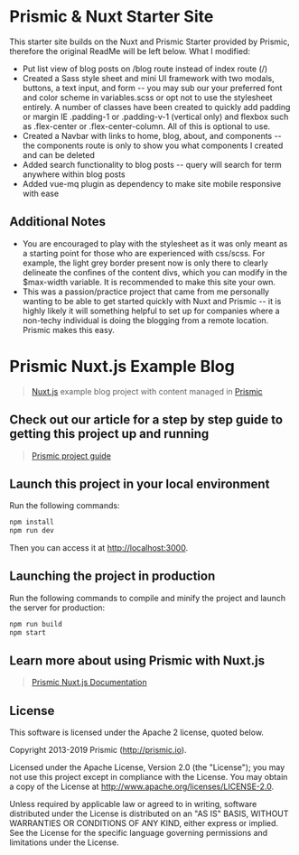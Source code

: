 # Prismic & Nuxt Starter Site

This starter site builds on the Nuxt and Prismic Starter provided by Prismic, therefore the original ReadMe will be left below. What I modified:

- Put list view of blog posts on /blog route instead of index route (/)
- Created a Sass style sheet and mini UI framework with two modals, buttons, a text input, and form -- you may sub our your preferred font and color scheme in variables.scss or opt not to use the stylesheet entirely. A number of classes have been created to quickly add padding or margin IE .padding-1 or .padding-v-1 (vertical only) and flexbox such as .flex-center or .flex-center-column. All of this is optional to use.
- Created a Navbar with links to home, blog, about, and components -- the components route is only to show you what components I created and can be deleted
- Added search functionality to blog posts -- query will search for term anywhere within blog posts
- Added vue-mq plugin as dependency to make site mobile responsive with ease

## Additional Notes

- You are encouraged to play with the stylesheet as it was only meant as a starting point for those who are experienced with css/scss. For example, the light grey border present now is only there to clearly delineate the confines of the content divs, which you can modify in the \$max-width variable. It is recommended to make this site your own.
- This was a passion/practice project that came from me personally wanting to be able to get started quickly with Nuxt and Prismic -- it is highly likely it will something helpful to set up for companies where a non-techy individual is doing the blogging from a remote location. Prismic makes this easy.

# Prismic Nuxt.js Example Blog

> [Nuxt.js](https://nuxtjs.org) example blog project with content managed in [Prismic](https://prismic.io)

## Check out our article for a step by step guide to getting this project up and running

> [Prismic project guide](https://user-guides.prismic.io/examples/create-a-sample-blog-with-prismic-and-nuxtjs)

## Launch this project in your local environment

Run the following commands:

```bash
npm install
npm run dev
```

Then you can access it at [http://localhost:3000](http://localhost:3000).

## Launching the project in production

Run the following commands to compile and minify the project and launch the server for production:

```bash
npm run build
npm start
```

## Learn more about using Prismic with Nuxt.js

> [Prismic Nuxt.js Documentation](https://prismic.io/docs/vuejs/getting-started/prismic-nuxt)

## License

This software is licensed under the Apache 2 license, quoted below.

Copyright 2013-2019 Prismic (http://prismic.io).

Licensed under the Apache License, Version 2.0 (the "License"); you may not use this project except in compliance with the License. You may obtain a copy of the License at http://www.apache.org/licenses/LICENSE-2.0.

Unless required by applicable law or agreed to in writing, software distributed under the License is distributed on an "AS IS" BASIS, WITHOUT WARRANTIES OR CONDITIONS OF ANY KIND, either express or implied. See the License for the specific language governing permissions and limitations under the License.

